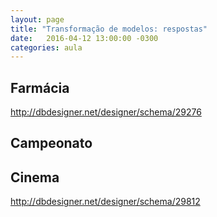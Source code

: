 ```yaml
---
layout: page
title: "Transformação de modelos: respostas"
date:   2016-04-12 13:00:00 -0300
categories: aula
---
```


## Farmácia

<http://dbdesigner.net/designer/schema/29276>

## Campeonato



## Cinema

<http://dbdesigner.net/designer/schema/29812>
